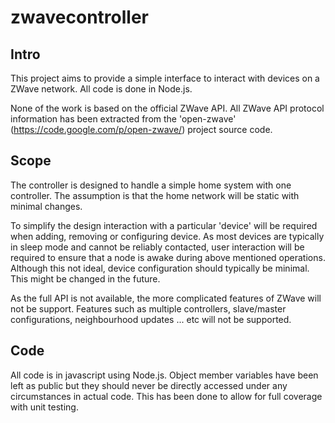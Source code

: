 zwavecontroller
===============

Intro
---------------

This project aims to provide a simple interface to interact with devices on a ZWave network.
All code is done in Node.js. 

None of the work is based on the official ZWave API. All ZWave API protocol information has been 
extracted from the 'open-zwave' (https://code.google.com/p/open-zwave/) project source code.

Scope
---------------

The controller is designed to handle a simple home system with one controller. The assumption is that 
the home network will be static with minimal changes.

To simplify the design interaction with a particular 'device' will be required when adding, removing or 
configuring device. As most devices are typically in sleep mode and cannot be reliably contacted, user interaction
will be required to ensure that a node is awake during above mentioned operations. Although this not ideal, 
device configuration should typically be minimal. This might be changed in the future. 

As the full API is not available, the more complicated features of ZWave will not be support. Features such
as multiple controllers, slave/master configurations, neighbourhood updates ... etc will not be supported.

Code
----------------

All code is in javascript using Node.js. Object member variables have been left as public but
they should never be directly accessed under any circumstances in actual code. This has been
done to allow for full coverage with unit testing.



